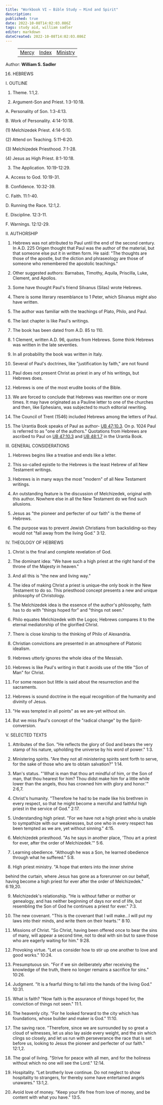 ```yaml
---
title: "Workbook VI — Bible Study — Mind and Spirit"
description: 
published: true
date: 2022-10-08T14:02:03.086Z
tags: study aid, william sadler
editor: markdown
dateCreated: 2022-10-08T14:02:03.086Z
---
```


<figure class="table chapter-navigator">
	<table>
		<tbody>
		<tr>
			<td><a href="/en/article/William_S_Sadler/Workbook_6_Bible_Study/Mercy">Mercy</a></td>
			<td><a href="/en/article/William_S_Sadler/Workbook_6_Bible_Study/Index">Index</a></td>
			<td><a href="/en/article/William_S_Sadler/Workbook_6_Bible_Study/Ministry">Ministry</a></td>
		</tr>
		</tbody>
	</table>
</figure>

Author: **William S. Sadler**


16. HEBREWS

I. OUTLINE

1. Theme. 1:1,2.

2. Argument-Son and Priest. 1:3-10:18.

A. Personality of Son. 1:3-4:13.

B. Work of Personality. 4:14-10:18.

(1) Melchizedek Priest. 4:14-5:10.

(2) Attend on Teaching. 5:11-6:20.

(3) Melchizedek Priesthood. 7:1-28.

(4) Jesus as High Priest. 8:1-10:18.

3. The Application. 10:19-12:29.

A. Access to God. 10:19-31.

B. Confidence. 10:32-39.

C. Faith. 11:1-40.

D. Running the Race. 12:1,2.

E. Discipline. 12:3-11.

F. Warnings. 12:12-29.

II. AUTHORSHIP

1. Hebrews was not attributed to Paul until the end of the second century. In A.D. 225 Origen thought that Paul was the author of the material, but that someone else put it in written form. He said: "The thoughts are those of the apostle, but the diction and phraseology are those of someone who remembered the apostolic teachings."

2. Other suggested authors: Barnabas, Timothy, Aquila, Priscilla, Luke, Clement, and Apollos.

3. Some have thought Paul's friend Silvanus (Silas) wrote Hebrews.

4. There is some literary resemblance to 1 Peter, which Silvanus might also have written.

5. The author was familiar with the teachings of Plato, Philo, and Paul.

6. The last chapter is like Paul's writings.

7. The book has been dated from A.D. 85 to 110.

8. 1 Clement, written A.D. 96, quotes from Hebrews. Some think Hebrews was written in the late seventies.

9. In all probability the book was written in Italy.

10. Several of Paul's doctrines, like "justification by faith," are not found

11. Paul does not present Christ as priest in any of his writings, but Hebrews does.

12. Hebrews is one of the most erudite books of the Bible.

13. We are forced to conclude that Hebrews was rewritten one or more times. It may have originated as a Pauline letter to one of the churches and then, like Ephesians, was subjected to much editorial rewriting.

14. The Council of Trent (1546) included Hebrews among the letters of Paul.

15. The Urantia Book speaks of Paul as author- [UB 47:10.3](/en/The_Urantia_Book/47#p10_3). On p. 1024 Paul is referred to as "one of the authors." Quotations from Hebrews are ascribed to Paul on [UB 47:10.3](/en/The_Urantia_Book/47#p10_3) and [UB 48:1.7](/en/The_Urantia_Book/48#p1_7) in the Urantia Book.

III. GENERAL CONSIDERATIONS

1. Hebrews begins like a treatise and ends like a letter.

2. This so-called epistle to the Hebrews is the least Hebrew of all New Testament writings.

3. Hebrews is in many ways the most "modern" of all New Testament writings.

4. An outstanding feature is the discussion of Melchizedek, original with this author. Nowhere else in all the New Testament do we find such allusions.

5. Jesus as "the pioneer and perfecter of our faith" is the theme of Hebrews.

6. The purpose was to prevent Jewish Christians from backsliding-so they would not "fall away from the living God." 3:12.

IV. THEOLOGY OF HEBREWS

1. Christ is the final and complete revelation of God.

2. The dominant idea: "We have such a high priest at the right hand of the throne of the Majesty in heaven."

3. And all this is "the new and living way."

4. The idea of making Christ a priest is unique-the only book in the New Testament to do so. This priesthood concept presents a new and unique philosophy of Christology.

5. The Melchizedek idea is the essence of the author's philosophy, faith has to do with "things hoped for" and "things not seen."

6. Philo equates Melchizedek with the Logos; Hebrews compares it to the eternal mediatorship of the glorified Christ.

7. There is close kinship to the thinking of Philo of Alexandria.

8. Christian convictions are presented in an atmosphere of Platonic idealism.

9. Hebrews utterly ignores the whole idea of the Messiah.

10. Hebrews is like Paul's writing in that it avoids use of the title "Son of Man" for Christ.

11. For some reason but little is said about the resurrection and the sacraments.

12. Hebrews is sound doctrine in the equal recognition of the humanity and divinity of Jesus.

13. "He was tempted in all points" as we are-yet without sin.

14. But we miss Paul's concept of the "radical change" by the Spirit-conversion.

V. SELECTED TEXTS

1. Attributes of the Son. "He reflects the glory of God and bears the very stamp of his nature, upholding the universe by his word of power." 1:3.

2. Ministering spirits. "Are they not all ministering spirits sent forth to serve, for the sake of those who are to obtain salvation?" 1:14.

3. Man's status. "'What is man that thou art mindful of him, or the Son of man, that thou hearest for him? Thou didst make him for a little while lower than the angels, thou has crowned him with glory and honor.'" 2:6,7.

4. Christ's humanity. "Therefore he had to be made like his brethren in every respect, so that he might become a merciful and faithful high priest in the service of God." 2:17.

5. Understanding high priest. "For we have not a high priest who is unable to sympathize with our weaknesses, but one who in every respect has been tempted as we are, yet without sinning." 4:15.

6. Melchizedek priesthood. "As he says in another place, 'Thou art a priest for ever, after the order of Melchizedek.'" 5:6.

7. Learning obedience. "Although he was a Son, he learned obedience through what he suffered." 5:8.

8. High priest ministry. "A hope that enters into the inner shrine

behind the curtain, where Jesus has gone as a forerunner on our behalf, having become a high priest for ever after the order of Melchizedek." 6:19,20.

9. Melchizedek's relationship. "He is without father or mother or genealogy, and has neither beginning of days nor end of life, but resembling the Son of God he continues a priest for ever." 7:3.

10. The new covenant. "This is the covenant that I will make...I will put my laws into their minds, and write them on their hearts.'" 8:10.

11. Missions of Christ. "So Christ, having been offered once to bear the sins of many, will appear a second time, not to deal with sin but to save those who are eagerly waiting for him." 9:28.

12. Provoking virtue. "Let us consider how to stir up one another to love and good works." 10:24.

13. Presumptuous sin. "For if we sin deliberately after receiving the knowledge of the truth, there no longer remains a sacrifice for sins." 10:26.

14. Judgment. "It is a fearful thing to fall into the hands of the living God." 10:31.

15. What is faith? "Now faith is the assurance of things hoped for, the conviction of things not seen." 11:1.

16. The heavenly city. "For he looked forward to the city which has foundations, whose builder and maker is God." 11:10.

17. The saving race. "Therefore, since we are surrounded by so great a cloud of witnesses, let us also lay aside every weight, and the sin which clings so closely, and let us run with perseverance the race that is set before us, looking to Jesus the pioneer and perfecter of our faith." 12:1,2.

18. The goal of living. "Strive for peace with all men, and for the holiness without which no one will see the Lord." 12:14.

19. Hospitality. "Let brotherly love continue. Do not neglect to show hospitality to strangers, for thereby some have entertained angels unawares." 13:1,2.

20. Avoid love of money. "Keep your life free from love of money, and be content with what you have." 13:5.


<br>

